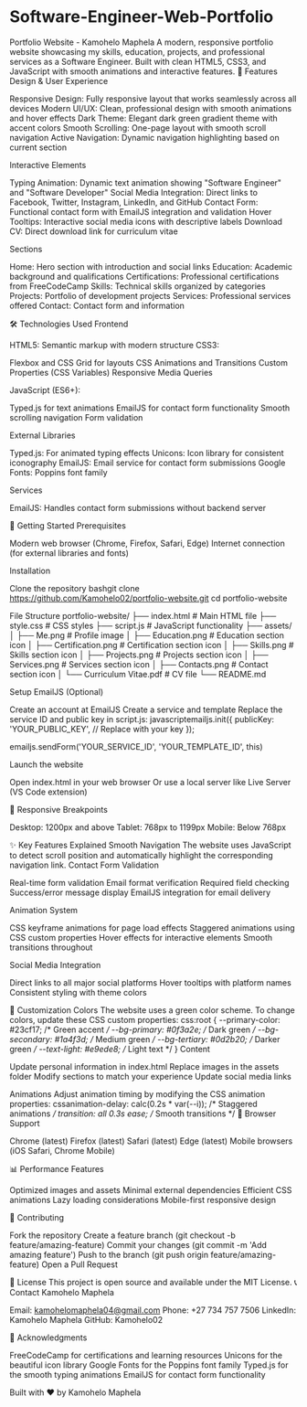 # Software-Engineer-Web-Portfolio
Portfolio Website - Kamohelo Maphela
A modern, responsive portfolio website showcasing my skills, education, projects, and professional services as a Software Engineer. Built with clean HTML5, CSS3, and JavaScript with smooth animations and interactive features.
🌟 Features
Design & User Experience

Responsive Design: Fully responsive layout that works seamlessly across all devices
Modern UI/UX: Clean, professional design with smooth animations and hover effects
Dark Theme: Elegant dark green gradient theme with accent colors
Smooth Scrolling: One-page layout with smooth scroll navigation
Active Navigation: Dynamic navigation highlighting based on current section

Interactive Elements

Typing Animation: Dynamic text animation showing "Software Engineer" and "Software Developer"
Social Media Integration: Direct links to Facebook, Twitter, Instagram, LinkedIn, and GitHub
Contact Form: Functional contact form with EmailJS integration and validation
Hover Tooltips: Interactive social media icons with descriptive labels
Download CV: Direct download link for curriculum vitae

Sections

Home: Hero section with introduction and social links
Education: Academic background and qualifications
Certifications: Professional certifications from FreeCodeCamp
Skills: Technical skills organized by categories
Projects: Portfolio of development projects
Services: Professional services offered
Contact: Contact form and information

🛠️ Technologies Used
Frontend

HTML5: Semantic markup with modern structure
CSS3:

Flexbox and CSS Grid for layouts
CSS Animations and Transitions
Custom Properties (CSS Variables)
Responsive Media Queries


JavaScript (ES6+):

Typed.js for text animations
EmailJS for contact form functionality
Smooth scrolling navigation
Form validation



External Libraries

Typed.js: For animated typing effects
Unicons: Icon library for consistent iconography
EmailJS: Email service for contact form submissions
Google Fonts: Poppins font family

Services

EmailJS: Handles contact form submissions without backend server

🚀 Getting Started
Prerequisites

Modern web browser (Chrome, Firefox, Safari, Edge)
Internet connection (for external libraries and fonts)

Installation

Clone the repository
bashgit clone https://github.com/Kamohelo02/portfolio-website.git
cd portfolio-website

File Structure
portfolio-website/
├── index.html          # Main HTML file
├── style.css           # CSS styles
├── script.js           # JavaScript functionality
├── assets/
│   ├── Me.png          # Profile image
│   ├── Education.png   # Education section icon
│   ├── Certification.png # Certification section icon
│   ├── Skills.png      # Skills section icon
│   ├── Projects.png    # Projects section icon
│   ├── Services.png    # Services section icon
│   ├── Contacts.png    # Contact section icon
│   └── Curriculum Vitae.pdf # CV file
└── README.md

Setup EmailJS (Optional)

Create an account at EmailJS
Create a service and template
Replace the service ID and public key in script.js:
javascriptemailjs.init({
    publicKey: 'YOUR_PUBLIC_KEY', // Replace with your key
});

emailjs.sendForm('YOUR_SERVICE_ID', 'YOUR_TEMPLATE_ID', this)



Launch the website

Open index.html in your web browser
Or use a local server like Live Server (VS Code extension)



📱 Responsive Breakpoints

Desktop: 1200px and above
Tablet: 768px to 1199px
Mobile: Below 768px

✨ Key Features Explained
Smooth Navigation
The website uses JavaScript to detect scroll position and automatically highlight the corresponding navigation link.
Contact Form Validation

Real-time form validation
Email format verification
Required field checking
Success/error message display
EmailJS integration for email delivery

Animation System

CSS keyframe animations for page load effects
Staggered animations using CSS custom properties
Hover effects for interactive elements
Smooth transitions throughout

Social Media Integration

Direct links to all major social platforms
Hover tooltips with platform names
Consistent styling with theme colors

🎨 Customization
Colors
The website uses a green color scheme. To change colors, update these CSS custom properties:
css:root {
    --primary-color: #23cf17;      /* Green accent */
    --bg-primary: #0f3a2e;         /* Dark green */
    --bg-secondary: #1a4f3d;       /* Medium green */
    --bg-tertiary: #0d2b20;        /* Darker green */
    --text-light: #e9ede8;         /* Light text */
}
Content

Update personal information in index.html
Replace images in the assets folder
Modify sections to match your experience
Update social media links

Animations
Adjust animation timing by modifying the CSS animation properties:
cssanimation-delay: calc(0.2s * var(--i)); /* Staggered animations */
transition: all 0.3s ease;              /* Smooth transitions */
🔧 Browser Support

Chrome (latest)
Firefox (latest)
Safari (latest)
Edge (latest)
Mobile browsers (iOS Safari, Chrome Mobile)

📊 Performance Features

Optimized images and assets
Minimal external dependencies
Efficient CSS animations
Lazy loading considerations
Mobile-first responsive design

🤝 Contributing

Fork the repository
Create a feature branch (git checkout -b feature/amazing-feature)
Commit your changes (git commit -m 'Add amazing feature')
Push to the branch (git push origin feature/amazing-feature)
Open a Pull Request

📄 License
This project is open source and available under the MIT License.
📞 Contact
Kamohelo Maphela

Email: kamohelomaphela04@gmail.com
Phone: +27 734 757 7506
LinkedIn: Kamohelo Maphela
GitHub: Kamohelo02

🙏 Acknowledgments

FreeCodeCamp for certifications and learning resources
Unicons for the beautiful icon library
Google Fonts for the Poppins font family
Typed.js for the smooth typing animations
EmailJS for contact form functionality


Built with ❤️ by Kamohelo Maphela
